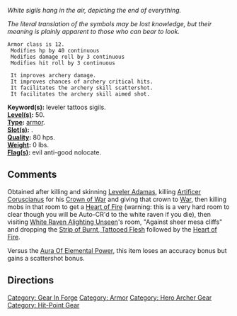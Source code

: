 *White sigils hang in the air, depicting the end of everything.*

*The literal translation of the symbols may be lost knowledge, but their
meaning is plainly apparent to those who can bear to look.*

`Armor class is 12.`  
` Modifies hp by 40 continuous`  
` Modifies damage roll by 3 continuous`  
` Modifies hit roll by 3 continuous`

` It improves archery damage.`  
` It improves chances of archery critical hits.`  
` It facilitates the archery skill scattershot.`  
` It facilitates the archery skill aimed shot.`

**Keyword(s):** leveler tattoos sigils.  
**[Level(s)](Object_Level "wikilink"):** 50.  
**[Type](:Category:_Object_Types "wikilink"):**
[armor](:Category:_Armor "wikilink").  
**[Slot(s)](Object_Slots "wikilink"):** <worn on wrist>.  
**[Quality](Object_Quality "wikilink"):** 80 hps.  
**[Weight](Object_Weight "wikilink"):** 0 lbs.  
**[Flag(s)](:Category:_Object_Flags "wikilink"):** evil anti-good
nolocate.  

## Comments

Obtained after killing and skinning [Leveler
Adamas](Leveler_Adamas "wikilink"), killing [Artificer
Coruscianus](Artificer_Coruscianus "wikilink") for his [Crown of
War](Crown_of_War "wikilink") and giving that crown to
[War](War "wikilink"), then killing mobs in that room to get a [Heart of
Fire](Heart_of_Fire "wikilink") (warning: this is a very hard room to
clear though you will be Auto-CR'd to the white raven if you die), then
visiting [White Raven Alighting
Unseen](White_Raven_Alighting_Unseen "wikilink")'s room, "Against sheer
mesa cliffs" and dropping the [Strip of Burnt, Tattooed
Flesh](Strip_of_Burnt,_Tattooed_Flesh "wikilink") followed by the [Heart
of Fire](Heart_of_Fire "wikilink").

Versus the [Aura Of Elemental
Power](Aura_Of_Elemental_Power "wikilink"), this item loses an accuracy
bonus but gains a scattershot bonus.

## Directions

[Category: Gear In Forge](Category:_Gear_In_Forge "wikilink") [Category:
Armor](Category:_Armor "wikilink") [Category: Hero Archer
Gear](Category:_Hero_Archer_Gear "wikilink") [Category: Hit-Point
Gear](Category:_Hit-Point_Gear "wikilink")
